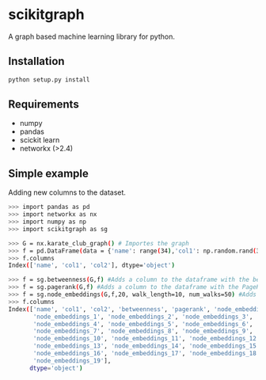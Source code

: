 # scikitgraph
A graph based machine learning library for python.


## Installation

```bash
python setup.py install
```

## Requirements
* numpy
* pandas
* scickit learn
* networkx (>2.4)

## Simple example

Adding new columns to the dataset.

```bash
>>> import pandas as pd
>>> import networkx as nx
>>> import numpy as np
>>> import scikitgraph as sg

>>> G = nx.karate_club_graph() # Importes the graph
>>> f = pd.DataFrame(data = {'name': range(34),'col1': np.random.rand(34), 'col2': np.random.rand(34)}) # Creates random features for the nodes
>>> f.columns
Index(['name', 'col1', 'col2'], dtype='object')

>>> f = sg.betweenness(G,f) #Adds a column to the dataframe with the betweenness centrality of the nodes.
>>> f = sg.pagerank(G,f) #Adds a column to the dataframe with the PageRank of the nodes.
>>> f = sg.node_embeddings(G,f,20, walk_length=10, num_walks=50) #Adds columns to the dataframe with the embeddings of the nodes.
>>> f.columns
Index(['name', 'col1', 'col2', 'betweenness', 'pagerank', 'node_embeddings_0',
       'node_embeddings_1', 'node_embeddings_2', 'node_embeddings_3',
       'node_embeddings_4', 'node_embeddings_5', 'node_embeddings_6',
       'node_embeddings_7', 'node_embeddings_8', 'node_embeddings_9',
       'node_embeddings_10', 'node_embeddings_11', 'node_embeddings_12',
       'node_embeddings_13', 'node_embeddings_14', 'node_embeddings_15',
       'node_embeddings_16', 'node_embeddings_17', 'node_embeddings_18',
       'node_embeddings_19'],
      dtype='object')
```

